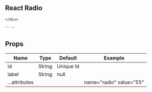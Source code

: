 <div id="React_radio">
<h2>React Radio</h2>
	<div class="react_radio">
		
	</div>
</div>
```
<Radio label="Radio" name="radio"/>
<Radio label="Radio cheked" name="radio" defaultChecked/>
<Radio label="Radio disabled" disabled/>
```
<table class="bs-table bs-table__striped">
<h2>Props</h2>
	<thead>
		<tr>
			<th>Name</th>
			<th>Type</th>
			<th>Default</th>
			<th>Example</th>
		</tr>
	</thead>
	<tbody>
		<tr>
			<td>id</td>
			<td>String</td>
			<td>Unique Id</td>
			<td></td>
		</tr>
		<tr>
			<td>label</td>
			<td>String</td>
			<td>null</td>
			<td></td>
		</tr>
		<tr>
			<td>...attributes</td>
			<td></td>
			<td></td>
			<td>name="radio" value="55"</td>
		</tr>
	</tbody>
</table>